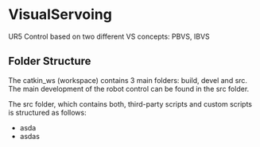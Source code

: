 # VisualServoing
UR5 Control based on two different VS concepts: PBVS, IBVS

## Folder Structure

The catkin_ws (workspace) contains 3 main folders: build, devel and src.
The main development of the robot control can be found in the src folder.

The src folder, which contains both, third-party scripts and custom scripts is structured as follows:
- asda
- asdas

